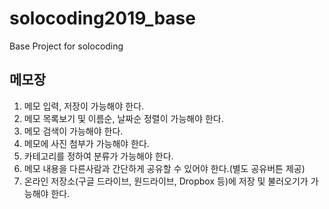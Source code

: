 # solocoding2019_base
Base Project for solocoding


## 메모장
1. 메모 입력, 저장이 가능해야 한다.
2. 메모 목록보기 및 이름순, 날짜순 정렬이 가능해야 한다.
3. 메모 검색이 가능해야 한다.
4. 메모에 사진 첨부가 가능해야 한다.
5. 카테고리를 정하여 분류가 가능해야 한다.
6. 메모 내용을 다른사람과 간단하게 공유할 수 있어야 한다.(별도 공유버튼 제공)
7. 온라인 저장소(구글 드라이브, 원드라이브, Dropbox 등)에 저장 및 불러오기가 가능해야 한다.
